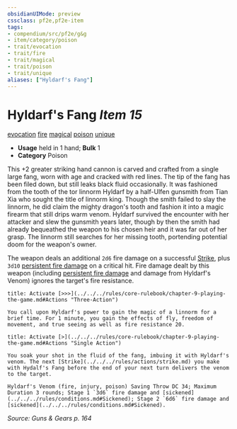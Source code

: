 ```yaml
---
obsidianUIMode: preview
cssclass: pf2e,pf2e-item
tags:
- compendium/src/pf2e/g&g
- item/category/poison
- trait/evocation
- trait/fire
- trait/magical
- trait/poison
- trait/unique
aliases: ["Hyldarf's Fang"]
---
```

# Hyldarf's Fang *Item 15*  
[evocation](../../../rules/traits/evocation.md)  [fire](../../../rules/traits/fire.md)  [magical](../../../rules/traits/magical.md)  [poison](../../../rules/traits/poison.md)  [unique](../../../rules/traits/unique.md)  

- **Usage** held in 1 hand; **Bulk** 1
- **Category** Poison

This +2 greater striking hand cannon is carved and crafted from a single large fang, worn with age and cracked with red lines. The tip of the fang has been filed down, but still leaks black fluid occasionally. It was fashioned from the tooth of the tor linnorm Hyldarf by a half-Ulfen gunsmith from Tian Xia who sought the title of linnorm king. Though the smith failed to slay the linnorm, he did claim the mighty dragon's tooth and fashion it into a magic firearm that still drips warm venom. Hyldarf survived the encounter with her attacker and slew the gunsmith years later, though by then the smith had already bequeathed the weapon to his chosen heir and it was far out of her grasp. The linnorm still searches for her missing tooth, portending potential doom for the weapon's owner.

The weapon deals an additional `2d6` fire damage on a successful [Strike](../../../rules/actions/strike.md), plus `3d10` [persistent fire damage](../../../rules/conditions.md#Persistent%20Damage) on a critical hit. Fire damage dealt by this weapon (including [persistent fire damage](../../../rules/conditions.md#Persistent%20Damage) and damage from Hyldarf's Venom) ignores the target's fire resistance.

```ad-embed-ability
title: Activate [>>>](../../../rules/core-rulebook/chapter-9-playing-the-game.md#Actions "Three-Action")

You call upon Hyldarf's power to gain the magic of a linnorm for a brief time. For 1 minute, you gain the effects of fly, freedom of movement, and true seeing as well as fire resistance 20.
```

```ad-embed-ability
title: Activate [>](../../../rules/core-rulebook/chapter-9-playing-the-game.md#Actions "Single Action")

You soak your shot in the fluid of the fang, imbuing it with Hyldarf's venom. The next [Strike](../../../rules/actions/strike.md) you make with Hydalf's Fang before the end of your next turn delivers the venom to the target.

Hyldarf's Venom (fire, injury, poison) Saving Throw DC 34; Maximum Duration 3 rounds; Stage 1 `3d6` fire damage and [sickened](../../../rules/conditions.md#Sickened); Stage 2 `6d6` fire damage and [sickened](../../../rules/conditions.md#Sickened).
```

*Source: Guns & Gears p. 164*

